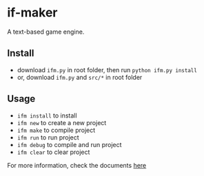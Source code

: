 # if-maker

A text-based game engine.

## Install

- download `ifm.py` in root folder, then run `python ifm.py install`
- or, download `ifm.py` and `src/*` in root folder

## Usage

- `ifm install` to install
- `ifm new` to create a new project
- `ifm make` to compile project
- `ifm run` to run project
- `ifm debug` to compile and run project
- `ifm clear` to clear project

For more information, check the documents [here](https://github.com/DiscreteTom/if-maker/tree/master/documents)